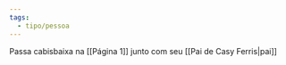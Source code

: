 ```yaml
---
tags:
  - tipo/pessoa
---
```

Passa cabisbaixa na [[Página 1]] junto com seu [[Pai de Casy Ferris|pai]]


 